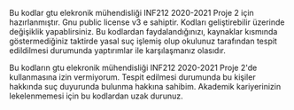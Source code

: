 Bu kodlar gtu elekronik mühendisliği INF212 2020-2021 Proje 2 için hazırlanmıştır.
Gnu public license v3 e sahiptir. Kodları geliştirebilir üzerinde değişiklik yapablirsiniz.
Bu kodlardan faydalandığınızı, kaynaklar kısmında göstermediğiniz taktirde yasal suç işlemiş olup
okulunuz tarafından tespit edildilmesi durumunda yaptırımlar ile karşılaşmanız olasıdır.

Bu kodların gtu elekronik mühendisliği INF212 2020-2021 Proje 2'de kullanmasına izin vermiyorum.
Tespit edilmesi durumunda bu kişiler hakkında suç duyurunda bulunma hakkına sahibim.
Akademik kariyerinizin lekelenmemesi için bu kodlardan uzak durunuz.
